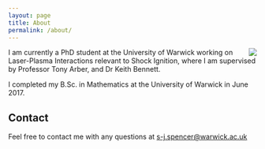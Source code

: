 ```yaml
---
layout: page
title: About
permalink: /about/
---
```

<img align="right" src="https://avatars1.githubusercontent.com/u/31666431?s=400&v=4" style="padding-left: 10px">

I am currently a PhD student at the University of Warwick working on Laser-Plasma Interactions relevant to Shock Ignition, where I am supervised by Professor Tony Arber, and Dr Keith Bennett.

I completed my B.Sc. in Mathematics at the University of Warwick in June 2017.

## Contact

Feel free to contact me with any questions at [s-j.spencer@warwick.ac.uk](mailto:s-j.spencer@warwick.ac/uk)

